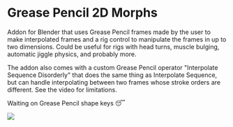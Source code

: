 # Grease Pencil 2D Morphs
Addon for Blender that uses Grease Pencil frames made by the user to make interpolated frames and a rig control to manipulate the frames in up to two dimensions. Could be useful for rigs with head turns, muscle bulging, automatic jiggle physics, and probably more.

The addon also comes with a custom Grease Pencil operator "Interpolate Sequence Disorderly" that does the same thing as Interpolate Sequence, but can handle interpolating between two frames whose stroke orders are different. See the video for limitations.

Waiting on Grease Pencil shape keys 😴

[![](https://markdown-videos.vercel.app/youtube/sTh96dmcoSk)](https://youtu.be/sTh96dmcoSk)
